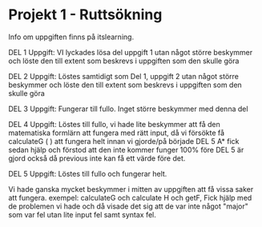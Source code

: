 # Projekt 1 - Ruttsökning

Info om uppgiften finns på itslearning.

DEL 1 Uppgift:
VI lyckades lösa del uppgift 1 utan något större beskymmer och löste den till extent som beskrevs i uppgiften som den skulle göra

DEL 2 Uppgift:
Löstes samtidigt som Del 1, uppgift 2 utan något större beskymmer och löste den till extent som beskrevs i uppgiften som den skulle göra

DEL 3 Uppgift:
Fungerar till fullo. Inget större beskymmer med denna del

DEL 4 Uppgift:
Löstes till fullo, vi hade lite beskymmer att få den matematiska formlärn att fungera med rätt input, då vi försökte få calculateG ( ) att fungera helt innan
vi gjorde/på började DEL 5 A* fick sedan hjälp och förstod att den inte kommer funger 100% före DEL 5 är gjord också då previous inte kan få ett värde före det.

DEL 5 Uppgift:
Löstes till fullo och fungerar helt.

Vi hade ganska mycket beskymmer i mitten av uppgiften att få vissa saker att fungera. exempel: calculateG och calculate H och getF,
Fick hjälp med de problemen vi hade och då visade det sig att de var inte något "major" som var fel utan lite input fel samt syntax fel.


